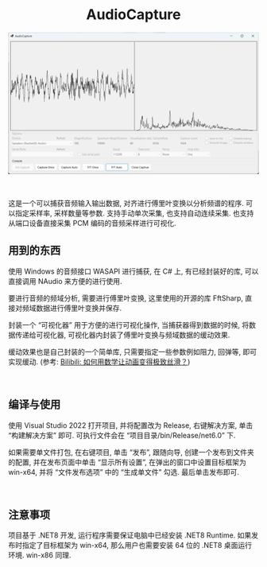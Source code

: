 <div align="center">

  
# AudioCapture


![Cover](/Assets/cover.png)

  
</div>


<br/>

这是一个可以捕获音频输入输出数据, 对齐进行傅里叶变换以分析频谱的程序. 可以指定采样率, 采样数量等参数. 支持手动单次采集, 也支持自动连续采集. 也支持从端口设备直接采集 PCM 编码的音频采样进行可视化.

## 用到的东西

使用 Windows 的音频接口 WASAPI 进行捕获, 在 C# 上, 有已经封装好的库, 可以直接调用 NAudio 来方便的进行使用.

要进行音频的频域分析, 需要进行傅里叶变换, 这里使用的开源的库 FftSharp, 直接对频域数据进行傅里叶变换并保存.

封装一个 “可视化器” 用于方便的进行可视化操作, 当捕获器得到数据的时候, 将数据传递给可视化器, 可视化器内封装了傅里叶变换与频域数据的缓动效果.

缓动效果也是自己封装的一个简单库, 只需要指定一些参数例如阻力, 回弹等, 即可实现缓动. (参考: [Bilibili: 如何用数学让动画变得极致丝滑？](https://www.bilibili.com/video/BV1wN4y1578b/))

<br/>

## 编译与使用

使用 Visual Studio 2022 打开项目, 并将配置改为 Release, 右键解决方案, 单击 “构建解决方案” 即可. 可执行文件会在 “项目目录/bin/Release/net6.0” 下.

如果需要单文件打包, 在右键项目, 单击 “发布”, 跟随向导, 创建一个发布到文件夹的配置, 并在发布页面中单击 “显示所有设置”, 在弹出的窗口中设置目标框架为 win-x64, 并将 “文件发布选项” 中的 “生成单文件” 勾选. 最后单击发布即可.

<br />

## 注意事项

项目基于 .NET8 开发, 运行程序需要保证电脑中已经安装 .NET8 Runtime. 如果发布时指定了目标框架为 win-x64, 那么用户也需要安装 64 位的 .NET8 桌面运行环境. win-x86 同理.